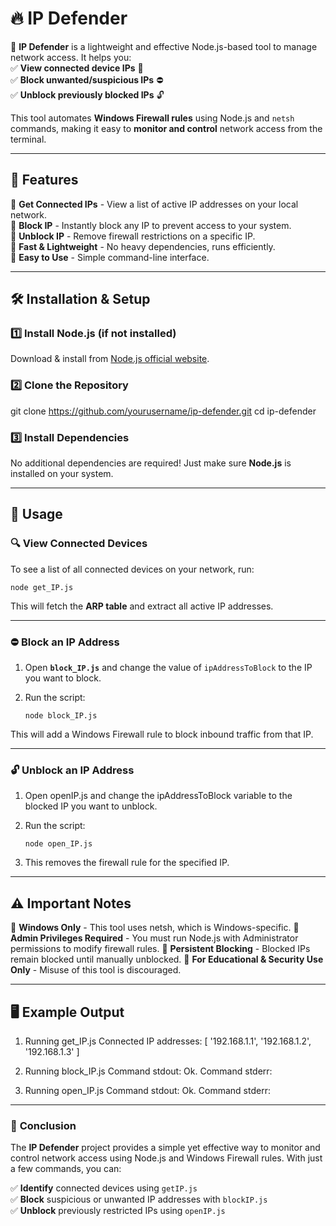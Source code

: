 # 🔥 IP Defender  

🚀 **IP Defender** is a lightweight and effective Node.js-based tool to manage network access. It helps you:  
✅ **View connected device IPs** 📜  
✅ **Block unwanted/suspicious IPs** ⛔  
✅ **Unblock previously blocked IPs** 🔓  

This tool automates **Windows Firewall rules** using Node.js and `netsh` commands, making it easy to **monitor and control** network access from the terminal.  

---

## 📌 Features  
🔹 **Get Connected IPs** - View a list of active IP addresses on your local network.  
🔹 **Block IP** - Instantly block any IP to prevent access to your system.  
🔹 **Unblock IP** - Remove firewall restrictions on a specific IP.  
🔹 **Fast & Lightweight** - No heavy dependencies, runs efficiently.  
🔹 **Easy to Use** - Simple command-line interface.  

---

## 🛠️ Installation & Setup  

### **1️⃣ Install Node.js (if not installed)**  
Download & install from [Node.js official website](https://nodejs.org/).  

### **2️⃣ Clone the Repository**  

git clone https://github.com/yourusername/ip-defender.git
cd ip-defender

### **3️⃣ Install Dependencies**  
No additional dependencies are required! Just make sure **Node.js** is installed on your system.  

---

## 🚀 **Usage**  

### **🔍 View Connected Devices**  
To see a list of all connected devices on your network, run:  

`node get_IP.js`

This will fetch the **ARP table** and extract all active IP addresses.  

---

### ⛔ **Block an IP Address**  
1. Open **`block_IP.js`** and change the value of `ipAddressToBlock` to the IP you want to block.  
2. Run the script:  
   
   `node block_IP.js`

This will add a Windows Firewall rule to block inbound traffic from that IP.

---

### 🔓 Unblock an IP Address
1. Open openIP.js and change the ipAddressToBlock variable to the blocked IP you want to unblock.
2. Run the script:
   
   `node open_IP.js`
3. This removes the firewall rule for the specified IP.

---

## ⚠️ Important Notes
🔸 **Windows Only** - This tool uses netsh, which is Windows-specific.
🔸 **Admin Privileges Required** - You must run Node.js with Administrator permissions to modify firewall rules.
🔸 **Persistent Blocking** - Blocked IPs remain blocked until manually unblocked.
🔸 **For Educational & Security Use Only** - Misuse of this tool is discouraged.

---

## 🖥️ Example Output
1. Running get_IP.js
   Connected IP addresses: [ '192.168.1.1', '192.168.1.2', '192.168.1.3' ]

2. Running block_IP.js
   Command stdout: Ok.
   Command stderr: 

3. Running open_IP.js
   Command stdout: Ok.
   Command stderr: 

---

### 🎯 **Conclusion**  
The **IP Defender** project provides a simple yet effective way to monitor and control network access using Node.js and Windows Firewall rules. With just a few commands, you can:  

✅ **Identify** connected devices using `getIP.js`  
✅ **Block** suspicious or unwanted IP addresses with `blockIP.js`  
✅ **Unblock** previously restricted IPs using `openIP.js`  